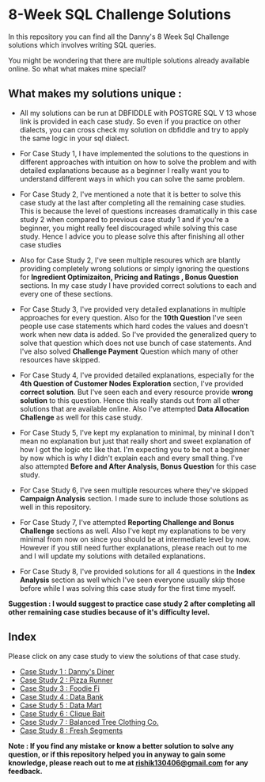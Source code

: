 # 8-Week SQL Challenge Solutions

In this repository you can find all the Danny's 8 Week Sql Challenge solutions which involves writing SQL queries. 

You might be wondering that there are multiple solutions already available online. So what what makes mine special? 

## What makes my solutions unique :

- All my solutions can be run at DBFIDDLE with POSTGRE SQL V 13 whose link is provided in each case study. So even if you practice on other dialects, you can cross check my solution on dbfiddle and try to apply the same logic in your sql dialect.

- For Case Study 1, I have implemented the solutions to the questions in different approaches with intuition on how to solve the problem and with detailed explanations because as a beginner I really want you to understand different ways in which you can solve the same problem.

- For Case Study 2, I've mentioned a note that it is better to solve this case study at the last after completing all the remaining case studies. This is because the level of questions increases dramatically in this case study 2 when compared to previous case study 1 and if you're a beginner, you might really feel discouraged while solving this case study. Hence I advice you to please solve this after finishing all other case studies

- Also for Case Study 2, I've seen multiple resoures which are blantly providing completely wrong solutions or simply ignoring the questions for **Ingredient Optimizaiton, Pricing and Ratings , Bonus Question** sections. In my case study I have provided correct solutions to each and every one of these sections.

- For Case Study 3, I've provided very detailed explanations in multiple approaches for every question. Also for the **10th Question** I've seen people use case statements which hard codes the values and doesn't work when new data is added. So I've provided the generalized query to solve that question which does not use bunch of case statements. And I've also solved **Challenge Payment** Question which many of other resources have skipped.

- For Case Study 4, I've provided detailed explanations, especially for the **4th Question of Customer Nodes Exploration** section, I've provided **correct solution**. But I've seen each and every resource provide **wrong solution** to this question. Hence this really stands out from all other solutions that are available online. Also I've attempted **Data Allocation Challenge** as well for this case study.

- For Case Study 5, I've kept my explanation to minimal, by mininal I don't mean no explanation but just that really short and sweet explanation of how I got the logic etc like that. I'm expecting you to be not a beginner by now which is why I didn't explain each and every small thing. I've also attempted **Before and After Analysis, Bonus Question** for this case study.

- For Case Study 6, I've seen multiple resources where they've skipped **Campaign Analysis** section. I made sure to include those solutions as well in this repository.

- For Case Study 7, I've attempted **Reporting Challenge and Bonus Challenge** sections as well. Also I've kept my explanations to be very minimal from now on since you should be at intermediate level by now. However if you still need further explanations, please reach out to me and I will update my solutions with detailed explanations.

- For Case Study 8, I've provided solutions for all 4 questions in the **Index Analysis** section as well which I've seen everyone usually skip those before while I was solving this case study for the first time myself.

**Suggestion : I would suggest to practice case study 2 after completing all other remaining case studies because of it's difficulty level.**

## Index

Please click on any case study to view the solutions of that case study.

- [Case Study 1 : Danny's Diner](https://github.com/ParthaSarathi-raw/8WeekSQLChallenge-Solutions/tree/main/Week%20-%201%20-%20Danny's%20Diner)
- [Case Study 2 : Pizza Runner](https://github.com/ParthaSarathi-raw/8WeekSQLChallenge-Solutions/tree/main/Week%20-%202%20-%20Pizza%20Runner)
- [Case Study 3 : Foodie Fi](https://github.com/ParthaSarathi-raw/8WeekSQLChallenge-Solutions/tree/main/Week%20-%203%20-%20Foodie-Fi)
- [Case Study 4 : Data Bank](https://github.com/ParthaSarathi-raw/8WeekSQLChallenge-Solutions/tree/main/Week%20-%204%20-%20Data%20Bank)
- [Case Study 5 : Data Mart](https://github.com/ParthaSarathi-raw/8WeekSQLChallenge-Solutions/tree/main/Week%20-%205%20-%20Data%20Mart)
- [Case Study 6 : Clique Bait](https://github.com/ParthaSarathi-raw/8WeekSQLChallenge-Solutions/tree/main/Week%20-%206%20-%20Clique%20Bait)
- [Case Study 7 : Balanced Tree Clothing Co.](https://github.com/ParthaSarathi-raw/8WeekSQLChallenge-Solutions/tree/main/Week%20-%207%20-%20%20Balanced%20Tree%20Clothing%20Co.)
- [Case Study 8 : Fresh Segments](https://github.com/ParthaSarathi-raw/8WeekSQLChallenge-Solutions/tree/main/Week%20-%208%20-%20Fresh%20Segments)

**Note : If you find any mistake or know a better solution to solve any question, or if this repository helped you in anyway to gain some knowledge, please reach out to me at rishik130406@gmail.com for any feedback.**
